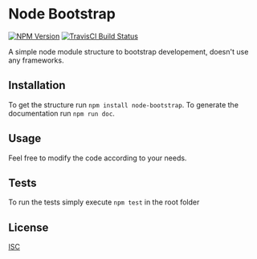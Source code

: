 Node Bootstrap
=========

[![NPM Version][npm-img]][npm-url]
[![TravisCI Build Status][travis-img]][travis-url]

A simple node module structure to bootstrap developement, doesn't use any frameworks.

## Installation
To get the structure run `npm install node-bootstrap`.
To generate the documentation run `npm run doc`.
  
## Usage
Feel free to modify the code according to your needs.

## Tests
To run the tests simply execute `npm test` in the root folder

## License
[ISC](LICENSE)

[npm-img]: https://img.shields.io/npm/v/nodebootstrap.svg?style=flat
[npm-url]: https://www.npmjs.com/package/nodebootstrap
[travis-img]: https://travis-ci.org/inadarei/nodebootstrap.svg?branch=master
[travis-url]: https://travis-ci.org/inadarei/nodebootstrap
